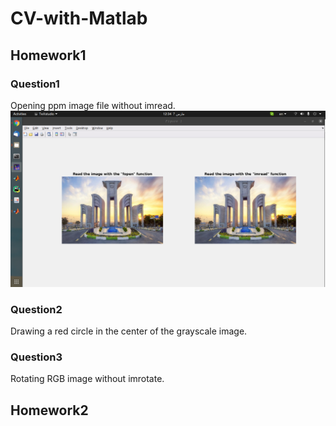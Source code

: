 # CV-with-Matlab

## Homework1

### Question1
Opening ppm image file without imread.
<img src="https://github.com/fark00/CV-with-Matlab/blob/master/HW1/q1.png">

### Question2
Drawing a red circle in the center of the grayscale image.

### Question3
Rotating RGB image without imrotate.

## Homework2
